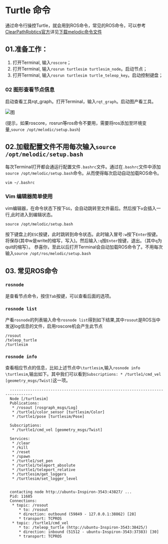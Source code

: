 # Turtle 命令
  通过命令行操控Turtle，就会用到ROS命令，常见的ROS命令，可以参考[ClearPathRobtics官方](https://clearpathrobotics.com/ros-robot-operating-system-cheat-sheet/)详见[下载melodic命令文件]()
## 01.准备工作：
  1. 打开Terminal, 输入```roscore```；
  2. 打开Terminal, 输入```rosrun turtlesim turtlesim_node```。启动节点；
  3. 打开Terminal, 输入```rosrun turtlesim turtle_teleop_key```。启动控制键盘；
### 02 图形查看节点信息
启动查看工具rqt_graph。打开Terminal，输入```rqt_graph```。启动图产看工具。
     
![图](https://github.com/neomakers/ROS/blob/main/lesson001/lesson02rosgraph.png)

(提示，如果roscore，rosrun等ros命令不要用，需要将ros添加至环境变量,```source /opt/melodic/setup.bash```)

## 02.加载配置文件不用每次输入```source /opt/melodic/setup.bash```
每次Terminal打开都会通运行配置文件`.bashrc`文件。通过在`.bashrc`文件中添加```source /opt/melodic/setup.bash```命令。从而使得每次启动自动加载ROS命令。
```SHELL
vim ~/.bashrc
```
### Vim 编辑器简单使用
vim编辑器，在命令状态下按下`GG`，会自动跳转至文件最后。然后按下`o`会插入一行,此时进入到编辑状态。
```SHELL
source /opt/melodic/setup.bash
```
按下键盘上的`ESC`按键，此时跳转到命令状态。此时输入冒号`:w`按下`Enter`按键。将保存(其中w是write的缩写，写入)。然后输入`:q`按`Enter`按键，退出。（其中`q`为quit的缩写）。
恭喜你，至此以后打开Terminal会自动加载ROS命令了。不用每次输入`source /opt/ros/melodic/setup.bash`

## 03. 常见ROS命令
### `rosnode`
  是查看节点命令，按住`Tab`按键，可以查看后面的选项。
### `rosnode list`
  产看`rosnode`的列表输入命令`rosnode list`得到如下结果,其中`rosout`是ROS当中发送log信息的文件，启用roscore机会产生此节点
  ```SHELL
  /rosout
  /teleop_turtle
  /turtlesim
  ```
### `rosnode info`
  查看相应节点的信息，比如上述节点中`\turtlesim`,输入`rosnode info \turtlesim`,输出如下。其中我们可以看到`Subscriptions: * /turtle1/cmd_vel [geometry_msgs/Twist]`这一项。
  ```SHELL
    --------------------------------------------------------------------------------
    Node [/turtlesim]
    Publications: 
     * /rosout [rosgraph_msgs/Log]
     * /turtle1/color_sensor [turtlesim/Color]
     * /turtle1/pose [turtlesim/Pose]
    
    Subscriptions: 
     * /turtle1/cmd_vel [geometry_msgs/Twist]
    
    Services: 
     * /clear
     * /kill
     * /reset
     * /spawn
     * /turtle1/set_pen
     * /turtle1/teleport_absolute
     * /turtle1/teleport_relative
     * /turtlesim/get_loggers
     * /turtlesim/set_logger_level
    
    
    contacting node http://ubuntu-Inspiron-3543:43827/ ...
    Pid: 11685
    Connections:
     * topic: /rosout
        * to: /rosout
        * direction: outbound (59849 - 127.0.0.1:38862) [28]
        * transport: TCPROS
     * topic: /turtle1/cmd_vel
        * to: /teleop_turtle (http://ubuntu-Inspiron-3543:38425/)
        * direction: inbound (51512 - ubuntu-Inspiron-3543:37383) [30]
        * transport: TCPROS

  ```
